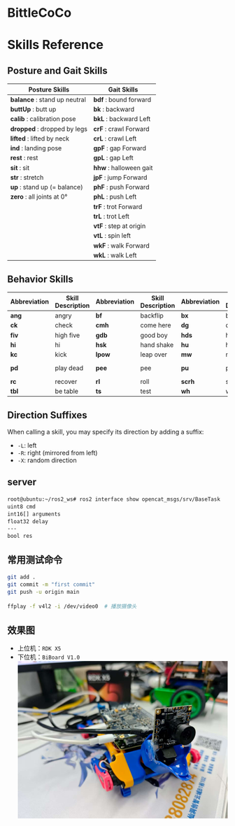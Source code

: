 # BittleCoCo

# Skills Reference

## Posture and Gait Skills


| Posture Skills                  | Gait Skills                  |
|---------------------------------|------------------------------|
| **balance** : stand up neutral  | **bdf** : bound forward      |
| **buttUp** : butt up            | **bk** : backward            |
| **calib** : calibration pose    | **bkL** : backward Left      |
| **dropped** : dropped by legs   | **crF** : crawl Forward     |
| **lifted** : lifted by neck     | **crL** : crawl Left        |
| **ind** : landing pose          | **gpF** : gap Forward       |
| **rest** : rest                 | **gpL** : gap Left          |
| **sit** : sit                   | **hhw** : halloween gait    |
| **str** : stretch               | **jpF** : jump Forward      |
| **up** : stand up (= balance)   | **phF** : push Forward      |
| **zero** : all joints at 0°     | **phL** : push Left         |
|                                 | **trF** : trot Forward      |
|                                 | **trL** : trot Left         |
|                                 | **vtF** : step at origin    |
|                                 | **vtL** : spin left         |
|                                 | **wkF** : walk Forward      |
|                                 | **wkL** : walk Left         |

## Behavior Skills

| Abbreviation | Skill Description     | Abbreviation | Skill Description     | Abbreviation | Skill Description     | Abbreviation | Skill Description     |
|--------------|-----------------------|--------------|-----------------------|--------------|-----------------------|--------------|-----------------------|
| **ang**      | angry                 | **bf**       | backflip              | **bx**       | boxing                | **chr**      | cheers                |
| **ck**       | check                 | **cmh**      | come here             | **dg**       | dig                   | **ff**       | front flip            |
| **fiv**      | high five             | **gdb**      | good boy              | **hds**      | handstand             | **hg**       | hug                   |
| **hi**       | hi                    | **hsk**      | hand shake            | **hu**       | hands up              | **jmp**      | jump                  |
| **kc**       | kick                  | **lpow**     | leap over             | **mw**       | moon walk             | **nd**       | nod                   |
| **pd**       | play dead             | **pee**      | pee                   | **pu**       | push ups              | **pu1**      | one-hand push         |
| **rc**       | recover               | **rl**       | roll                  | **scrh**     | scratch               | **snf**      | sniff                 |
| **tbl**      | be table              | **ts**       | test                  | **wh**       | wave head             | **zz**       | 0° reset              |

## Direction Suffixes
When calling a skill, you may specify its direction by adding a suffix:
- `-L`: left
- `-R`: right (mirrored from left)
- `-X`: random direction

## server
```bash
root@ubuntu:~/ros2_ws# ros2 interface show opencat_msgs/srv/BaseTask 
uint8 cmd
int16[] arguments
float32 delay
---
bool res
```

## 常用测试命令

```bash
git add .
git commit -m "first commit"
git push -u origin main

ffplay -f v4l2 -i /dev/video0  # 播放摄像头

```

## 效果图
- 上位机：`RDK X5`
- 下位机：`BiBoard V1.0`
![效果图片1](./assets/overview.jpg "BittleCoCo")

